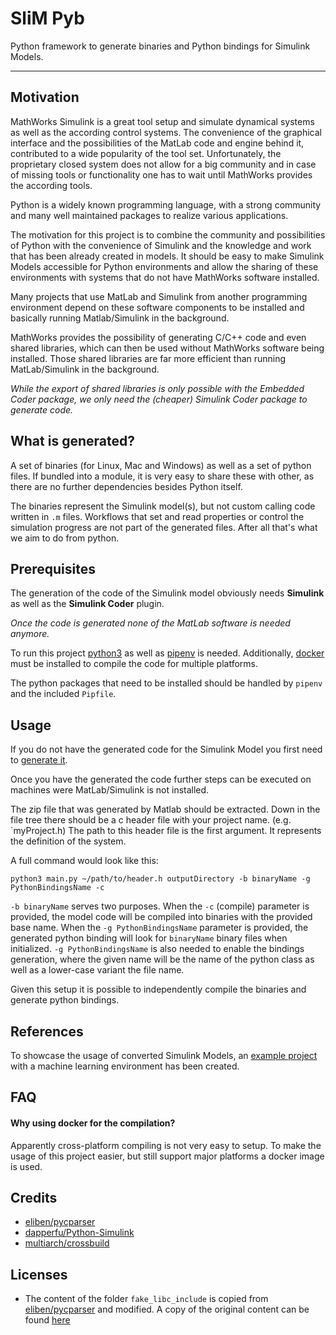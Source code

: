 # SliM Pyb
Python framework to generate binaries and Python bindings for Simulink Models.
___

## Motivation
MathWorks Simulink is a great tool setup and simulate dynamical systems as well as the according control systems. The convenience of the graphical interface and the possibilities of the MatLab code and engine behind it, contributed to a wide popularity of the tool set.
Unfortunately, the proprietary closed system does not allow for a big community and in case of missing tools or functionality one has to wait until MathWorks provides the according tools.

Python is a widely known programming language, with a strong community and many well maintained packages to realize various applications. 

The motivation for this project is to combine the community and possibilities of Python with the convenience of Simulink and the knowledge and work that has been already created in models.
It should be easy to make Simulink Models accessible for Python environments and allow the sharing of these environments with systems that do not have MathWorks software installed.

Many projects that use MatLab and Simulink from another programming environment depend on these software components to be installed and basically running Matlab/Simulink in the background. 

MathWorks provides the possibility of generating C/C++ code and even shared libraries, which can then be used without MathWorks software being installed.
Those shared libraries are far more efficient than running MatLab/Simulink in the background.

_While the export of shared libraries is only possible with the Embedded Coder package, we only need the (cheaper) Simulink Coder package to generate code._

## What is generated?

A set of binaries (for Linux, Mac and Windows) as well as a set of python files. If bundled into a module, it is very easy to
share these with other, as there are no further dependencies besides Python itself.

The binaries represent the Simulink model(s), but not custom calling code written in `.m` files. Workflows that set and read properties
or control the simulation progress are not part of the generated files. After all that's what we aim to do from python. 

## Prerequisites

The generation of the code of the Simulink model obviously needs **Simulink** as well as the **Simulink Coder** plugin.

_Once the code is generated none of the MatLab software is needed anymore._

To run this project [python3](https://www.python.org/downloads/) as well as [pipenv](https://pypi.org/project/pipenv/) is needed. Additionally, [docker](https://docs.docker.com/get-docker/) must be installed to compile the code for multiple platforms.

The python packages that need to be installed should be handled by `pipenv` and the included `Pipfile`.

## Usage

If you do not have the generated code for the Simulink Model you first need to [generate it](ExportSimulinkModel.md).

Once you have the generated the code further steps can be executed on machines were MatLab/Simulink is not installed.

The zip file that was generated by Matlab should be extracted. 
Down in the file tree there should be a c header file with your project name. (e.g. `myProject.h)
The path to this header file is the first argument. It represents the definition of the system.

A full command would look like this:
```
python3 main.py ~/path/to/header.h outputDirectory -b binaryName -g PythonBindingsName -c
```

`-b binaryName` serves two purposes. When the `-c` (compile) parameter is provided, the model code will be compiled into binaries
with the provided base name. When the `-g PythonBindingsName` parameter is provided, the generated python binding will look for `binaryName` binary
files when initialized.
`-g PythonBindingsName` is also needed to enable the bindings generation, where the given name will be the name of the python class as well as a lower-case variant the file name.

Given this setup it is possible to independently compile the binaries and generate python bindings.

## References

To showcase the usage of converted Simulink Models, an [example project](https://github.com/matamegger/reinforced-pid-parameter) with a machine learning environment has been created.

## FAQ

#### Why using docker for the compilation?
Apparently cross-platform compiling is not very easy to setup.
To make the usage of this project easier, but still support major platforms a docker image is used.

## Credits
- [eliben/pycparser](https://github.com/eliben/pycparser)
- [dapperfu/Python-Simulink](https://github.com/dapperfu/Python-Simulink)
- [multiarch/crossbuild](https://github.com/multiarch/crossbuild)

## Licenses
- The content of the folder `fake_libc_include` is copied from [eliben/pycparser](https://github.com/eliben/pycparser) and modified. A copy of the original content can be found [here](licenses/PYCPARSER)